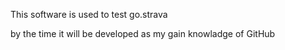 This software is used to test go.strava

by the time it will be developed as my gain knowladge of GitHub
